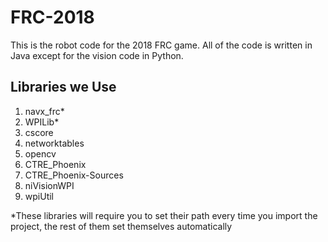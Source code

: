 # FRC-2018
This is the robot code for the 2018 FRC game. All of the code is written in Java except for the vision code in Python.

## Libraries we Use

1. navx_frc*
2. WPILib*
3. cscore
4. networktables
5. opencv
6. CTRE_Phoenix
7. CTRE_Phoenix-Sources
8. niVisionWPI
9. wpiUtil

*These libraries will require you to set their path every time you import the project, the rest of them set themselves automatically
